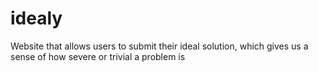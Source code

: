 # idealy
Website that allows users to submit their ideal solution, which gives us a sense of how severe or trivial a problem is
